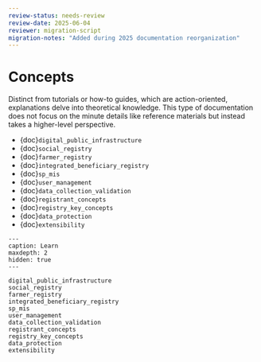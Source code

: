 ```yaml
---
review-status: needs-review
review-date: 2025-06-04
reviewer: migration-script
migration-notes: "Added during 2025 documentation reorganization"
---
```


# Concepts

Distinct from tutorials or how-to guides, which are action-oriented, explanations delve into theoretical knowledge. This type of documentation does not focus on the minute details like reference materials but instead takes a higher-level perspective.

- {doc}`digital_public_infrastructure`
- {doc}`social_registry`
- {doc}`farmer_registry`
- {doc}`integrated_beneficiary_registry`
- {doc}`sp_mis`
- {doc}`user_management`
- {doc}`data_collection_validation`
- {doc}`registrant_concepts`
- {doc}`registry_key_concepts`
- {doc}`data_protection`
- {doc}`extensibility`

```{toctree}
---
caption: Learn
maxdepth: 2
hidden: true
---

digital_public_infrastructure
social_registry
farmer_registry
integrated_beneficiary_registry
sp_mis
user_management
data_collection_validation
registrant_concepts
registry_key_concepts
data_protection
extensibility
```
